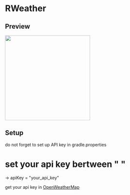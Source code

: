 # RWeather

## Preview

<img src="https://github.com/RadRasyad/RWeather/blob/master/app/ss/weather_app.gif" width="280">

## Setup

do not forget to set up API key in gradle.properties
# set your api key bertween " "
-> apiKey = "your_api_key" 

get your api key in [OpenWeatherMap](https://openweathermap.org/)

